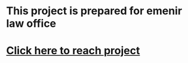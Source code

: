 # This project is prepared for emenir law office
# [Click here to reach project](https://007-emenir.vercel.app/)
